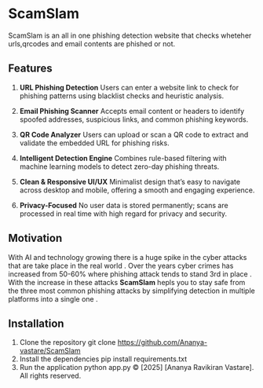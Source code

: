 # ScamSlam

ScamSlam is an all in one phishing detection website that checks wheteher urls,qrcodes and email contents are phished or not.

## Features
1. **URL Phishing Detection**
Users can enter a website link to check for phishing patterns using blacklist checks and heuristic analysis.

2. **Email Phishing Scanner**
Accepts email content or headers to identify spoofed addresses, suspicious links, and common phishing keywords.

3. **QR Code Analyzer**
Users can upload or scan a QR code to extract and validate the embedded URL for phishing risks.

4. **Intelligent Detection Engine**
Combines rule-based filtering with machine learning models to detect zero-day phishing threats.

5. **Clean & Responsive UI/UX**
Minimalist design that’s easy to navigate across desktop and mobile, offering a smooth and engaging experience.

6. **Privacy-Focused**
No user data is stored permanently; scans are processed in real time with high regard for privacy and security.

## Motivation 
With AI and technology growing there is a huge spike in the cyber attacks that are take place in the real world . Over the years cyber crimes has increased from 50-60% where phishing attack tends to stand 3rd in place . With the increase in these attacks **ScamSlam** hepls you to stay safe from the three most common phishing attacks by simplifying detection in multiple platforms into a single one .

## Installation 

1. Clone the repository
     git clone https://github.com/Ananya-vastare/ScamSlam
2. Install the dependencies
     pip install requirements.txt
3. Run the application
     python app.py
© [2025] [Ananya Ravikiran Vastare]. All rights reserved.


